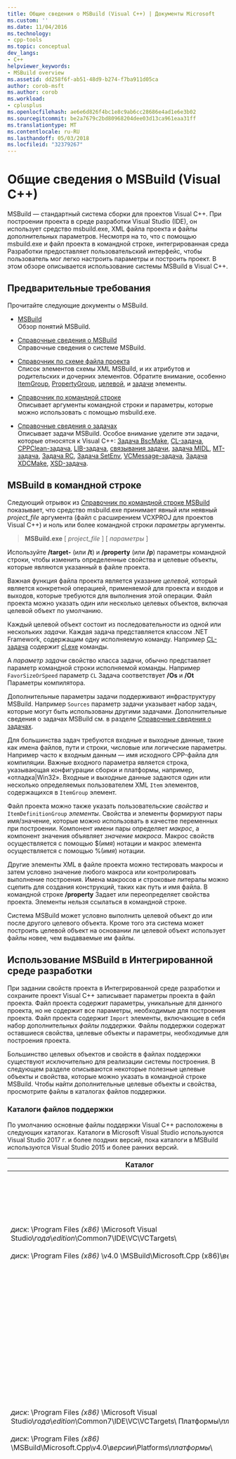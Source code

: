 ```yaml
---
title: Общие сведения о MSBuild (Visual C++) | Документы Microsoft
ms.custom: ''
ms.date: 11/04/2016
ms.technology:
- cpp-tools
ms.topic: conceptual
dev_langs:
- C++
helpviewer_keywords:
- MSBuild overview
ms.assetid: dd258f6f-ab51-48d9-b274-f7ba911d05ca
author: corob-msft
ms.author: corob
ms.workload:
- cplusplus
ms.openlocfilehash: ae6e6d826f4bc1e8c9ab6cc28686e4ad1e6e3b02
ms.sourcegitcommit: be2a7679c2bd80968204dee03d13ca961eaa31ff
ms.translationtype: MT
ms.contentlocale: ru-RU
ms.lasthandoff: 05/03/2018
ms.locfileid: "32379267"
---
```

# <a name="msbuild-visual-c-overview"></a>Общие сведения о MSBuild (Visual C++)  
  
MSBuild — стандартный система сборки для проектов Visual C++. При построении проекта в среде разработки Visual Studio (IDE), он использует средство msbuild.exe, XML файла проекта и файлы дополнительных параметров. Несмотря на то, что с помощью msbuild.exe и файл проекта в командной строке, интегрированная среда Разработки предоставляет пользовательский интерфейс, чтобы пользователь мог легко настроить параметры и построить проект. В этом обзоре описывается использование системы MSBuild в Visual C++.  
  
## <a name="prerequisites"></a>Предварительные требования  
  
Прочитайте следующие документы о MSBuild.  
  
- [MSBuild](/visualstudio/msbuild/msbuild)  
 Обзор понятий MSBuild.  
  
- [Справочные сведения о MSBuild](/visualstudio/msbuild/msbuild-reference)  
 Справочные сведения о системе MSBuild.  
  
- [Справочник по схеме файла проекта](/visualstudio/msbuild/msbuild-project-file-schema-reference)  
 Список элементов схемы XML MSBuild, и их атрибутов и родительских и дочерних элементов. Обратите внимание, особенно [ItemGroup](/visualstudio/msbuild/itemgroup-element-msbuild), [PropertyGroup](/visualstudio/msbuild/propertygroup-element-msbuild), [целевой](/visualstudio/msbuild/target-element-msbuild), и [задачи](/visualstudio/msbuild/task-element-msbuild) элементы.  
  
- [Справочник по командной строке](/visualstudio/msbuild/msbuild-command-line-reference)  
 Описывает аргументы командной строки и параметры, которые можно использовать с помощью msbuild.exe.  
  
- [Справочные сведения о задачах](/visualstudio/msbuild/msbuild-task-reference)  
 Описывает задачи MSBuild. Особое внимание уделите эти задачи, которые относятся к Visual C++: [Задача BscMake](/visualstudio/msbuild/bscmake-task), [CL-задача](/visualstudio/msbuild/cl-task), [CPPClean-задача](/visualstudio/msbuild/cppclean-task), [LIB-задача](/visualstudio/msbuild/lib-task), [связывания задачи](/visualstudio/msbuild/link-task), [задача MIDL](/visualstudio/msbuild/midl-task), [MT-задача](/visualstudio/msbuild/mt-task), [Задача RC](/visualstudio/msbuild/rc-task), [Задача SetEnv](/visualstudio/msbuild/setenv-task), [VCMessage-задача](/visualstudio/msbuild/vcmessage-task), [Задача XDCMake](/visualstudio/msbuild/xdcmake-task), [XSD-задача](/visualstudio/msbuild/xsd-task).  
  
## <a name="msbuild-on-the-command-line"></a>MSBuild в командной строке  
  
Следующий отрывок из [Справочник по командной строке MSBuild](/visualstudio/msbuild/msbuild-command-line-reference) показывает, что средство msbuild.exe принимает явный или неявный *project_file* аргумента (файл с расширением VCXPROJ для проектов Visual C++) и ноль или более командной строки *параметры* аргументы.  
  
> **MSBuild.exe** [ *project_file* ] [ *параметры* ]  
  
Используйте **/target-** (или **/t**) и **/property** (или **/p**) параметры командной строки, чтобы изменить определенные свойства и целевые объекты, которые являются указанный в файле проекта.  
  
Важная функция файла проекта является указание *целевой*, который является конкретной операцией, применяемой для проекта и входов и выходов, которые требуются для выполнения этой операции. Файл проекта можно указать один или несколько целевых объектов, включая целевой объект по умолчанию.  
  
Каждый целевой объект состоит из последовательности из одной или нескольких *задачи*. Каждая задача представляется классом .NET Framework, содержащим одну исполняемую команду. Например [CL-задача](/visualstudio/msbuild/cl-task) содержит [cl.exe](../build/reference/compiling-a-c-cpp-program.md) команды.  
  
A *параметр задачи* свойство класса задачи, обычно представляет параметр командной строки исполняемой команды. Например `FavorSizeOrSpeed` параметр `CL` Задача соответствует **/Os** и **/Ot** Параметры компилятора.  
  
Дополнительные параметры задачи поддерживают инфраструктуру MSBuild. Например `Sources` параметр задачи указывает набор задач, которые могут быть использованы другими задачами. Дополнительные сведения о задачах MSBuild см. в разделе [Справочные сведения о задачах](/visualstudio/msbuild/msbuild-task-reference).  
  
Для большинства задач требуются входные и выходные данные, такие как имена файлов, пути и строки, числовые или логические параметры. Например часто к входным данным — имя исходного CPP-файла для компиляции. Важные входного параметра является строка, указывающая конфигурации сборки и платформы, например, «отладка\|Win32». Входные и выходные данные задаются один или несколько определяемых пользователем XML `Item` элементов, содержащихся в `ItemGroup` элемент.  
  
Файл проекта можно также указать пользовательские *свойства* и `ItemDefinitionGroup` *элементы*. Свойства и элементы формируют пары имя/значение, которые можно использовать в качестве переменных при построении. Компонент имени пары определяет *макрос*, а компонент значения объявляет *значение макроса*. Макрос свойств осуществляется с помощью $(*имя*) нотации и макрос элемента осуществляется с помощью %(*имя*) нотации.  
  
Другие элементы XML в файле проекта можно тестировать макросы и затем условно значение любого макроса или контролировать выполнение построения. Имена макросов и строковые литералы можно сцепить для создания конструкций, таких как путь и имя файла. В командной строке **/property** Задает или переопределяет свойства проекта. Элементы нельзя ссылаться в командной строке.  
  
Система MSBuild может условно выполнить целевой объект до или после другого целевого объекта. Кроме того эта система может построить целевой объект на основании ли целевой объект использует файлы новее, чем выдаваемые им файлы.  
  
## <a name="msbuild-in-the-ide"></a>Использование MSBuild в Интегрированной среде разработки  
  
При задании свойств проекта в Интегрированной среде разработки и сохраните проект Visual C++ записывает параметры проекта в файл проекта. Файл проекта содержит параметры, уникальные для данного проекта, но не содержит все параметры, необходимые для построения проекта. Файл проекта содержит `Import` элементы, включающие в себя набор дополнительных *файлы поддержки.* Файлы поддержки содержат оставшиеся свойства, целевые объекты и параметры, необходимые для построения проекта.  
  
Большинство целевых объектов и свойств в файлах поддержки существуют исключительно для реализации системы построения. В следующем разделе описываются некоторые полезные целевые объекты и свойства, которые можно указать в командной строке MSBuild. Чтобы найти дополнительные целевые объекты и свойства, просмотрите файлы в каталогах файлов поддержки.  
  
### <a name="support-file-directories"></a>Каталоги файлов поддержки  
  
По умолчанию основные файлы поддержки Visual C++ расположены в следующих каталогах. Каталоги в Microsoft Visual Studio используются Visual Studio 2017 г. и более поздних версий, пока каталоги в MSBuild используются Visual Studio 2015 и более ранних версий.  
  
|Каталог|Описание|  
|---------------|-----------------|  
|*диск*: \Program Files *(x86)* \Microsoft Visual Studio\\*года*\\*edition*\Common7\IDE\VC\VCTargets\ <br /><br />*диск*: \Program Files *(x86)* \v4.0 \MSBuild\Microsoft.Cpp (x86)\\*версии*\ |Содержит основные файлы целевых (с расширением TARGETS) и файлы свойств (с расширением PROPS), используемые целевыми объектами. По умолчанию макрос $(VCTargetsPath) ссылается на этот каталог.|  
|*диск*: \Program Files *(x86)* \Microsoft Visual Studio\\*года*\\*edition*\Common7\IDE\VC\VCTargets\ Платформы\\*платформы*\ <br /><br />*диск*: \Program Files *(x86)* \MSBuild\Microsoft.Cpp\v4.0\\*версии*\Platforms\\*платформы*\ |Содержит файлы цель и свойство платформы, которые переопределяют целевые объекты и свойства в родительском каталоге. Эта папка также содержит библиотеку DLL, которая определяет задачи, которые используются в целевые объекты в этом каталоге.<br /><br /> *Платформы* представляет заполнитель, ARM, Win32 или x64 подкаталог.|  
|*диск*: \Program Files *(x86)* \Microsoft Visual Studio\\*года*\\*edition*\Common7\IDE\VC\VCTargets\ Платформы\\*платформы*\PlatformToolsets\\*набора инструментов*\ <br /><br />*диск*: \Program Files *(x86)* \MSBuild\Microsoft.Cpp\v4.0\\*версии*\Platforms\\*платформы*\ PlatformToolsets\\*набора инструментов*\ <br /><br />*диск*: \Program Files *(x86)* \MSBuild\Microsoft.Cpp\v4.0\Platforms\\*платформы*\PlatformToolsets\\*набора инструментов*\ |Содержит каталоги, которые обеспечивают построение приложений Visual C++ с помощью заданного *набор инструментов*.<br /><br /> *Года* и *выпуск* заполнители используются Visual Studio 2017 г. и более поздней версии. *Версии* заполнителем является V110 для Visual Studio 2012, V120 для Visual Studio 2013 или V140 для Visual Studio 2015. *Платформы* представляет заполнитель, ARM, Win32 или x64 подкаталог. *Набор инструментов* заполнитель представляет подкаталог набора инструментов, например, v140 для создания приложений Windows с помощью набора инструментов Visual Studio 2015, v120_xp для создания приложений для Windows XP, с помощью набора средств Visual Studio 2013 или v110_wp80 для Создание приложений Windows Phone 8.0 с помощью набора инструментов Visual Studio 2012.<br /><br />Путь, содержащий каталоги, которые обеспечивают построение приложений Visual C++ 2008 или Visual C++ 2010 не включает *версии*и *платформы* заполнитель Itanium, Win32 или x64 подкаталог. *Набор инструментов* заполнитель представляет подкаталог v90 или v100 набор инструментов.|  
  
### <a name="support-files"></a>Файлы поддержки  
  
Каталоги файлов поддержки содержит файлы с такими расширениями:  
  
|Расширение|Описание|  
|---------------|-----------------|  
|.targets|Содержит `Target` элементы XML, которые задают задачи, выполняемые целевым объектом. Может также содержать `PropertyGroup`, `ItemGroup`, `ItemDefinitionGroup`, и определяемых пользователем `Item` элементов, используемых для назначения параметров задачи файлы и параметры командной строки.<br /><br /> Дополнительные сведения см. в разделе [элемент Target (MSBuild)](/visualstudio/msbuild/target-element-msbuild).|  
|.props|Содержит `Property Group` и определяемых пользователем `Property` XML-элементов, укажите файл и параметры, которые используются во время построения.<br /><br /> Может также содержать `ItemDefinitionGroup` и определяемых пользователем `Item` XML-элементы, задающие Дополнительные параметры. Элементы, определенные в группу определений элемента напоминают свойства, но нельзя получить доступ из командной строки. Файлы проекта Visual C++ часто вместо свойств используются элементы для представления параметров.<br /><br /> Дополнительные сведения см. в разделе [элемент ItemGroup (MSBuild)](/visualstudio/msbuild/itemgroup-element-msbuild), [элемент ItemDefinitionGroup (MSBuild)](/visualstudio/msbuild/itemdefinitiongroup-element-msbuild), и [элемент Item (MSBuild)](/visualstudio/msbuild/item-element-msbuild).|  
|XML|Содержит XML-элементы, объявления и инициализации элементов пользовательского интерфейса интегрированной среды Разработки, например вкладки свойств и страницы свойств и поле и список текстовых полей.<br /><br /> XML-файлы непосредственно поддерживают интегрированную среду Разработки, не MSBuild. Тем не менее присваиваются значения свойств интегрированной среды Разработки для создания свойств и элементов.<br /><br /> Большинство XML-файлы хранятся в подкаталоге языковому стандарту. Например, файлы для региона английский (США) находятся в $(VCTargetsPath) \1033\\.|  
  
## <a name="user-targets-and-properties"></a>Пользовательские целевые объекты и свойства  
  
Для наиболее эффективного использования MSBuild в командной строке, полезно знать, какие свойства и целевые объекты являются полезным и нужным. Большинство свойств и целевых объектов упрощают реализацию системы построения Visual C++ и поэтому не связаны с пользователем. В этом разделе описаны некоторые оправданной свойства, ориентированные на пользователей и целевых объектов.  

### <a name="platformtoolset-property"></a>Свойство PlatformToolset  
  
`PlatformToolset` Свойство определяет, какой набор инструментов Visual C++, используемых в построении. По умолчанию используется текущий набор инструментов. Если это свойство имеет значение, значение свойства сцепляется со строковыми литералами для формирования пути к каталогу, содержащему файлы свойств и целевых объектов, которые необходимы для построения проекта для определенной платформы. Необходимо установить набор инструментов платформы для построения с помощью этой версии набора инструментов платформы.  
  
Например, задать `PlatformToolset` свойства `v140` использовать инструменты Visual C++ 2015 и библиотеки для построения приложения:  
  
`msbuild myProject.vcxproj /p:PlatformToolset=v140`  
  
### <a name="preferredtoolarchitecture-property"></a>Свойство PreferredToolArchitecture  
  
`PreferredToolArchitecture` Свойство определяет 32-разрядной или 64-разрядных компилятора и средств, используются ли в сборке. Это свойство не влияет на вывод архитектура платформы или конфигурации. По умолчанию MSBuild использует x86 версию компилятора и инструментов, если это свойство не задано.  
  
Например, задать `PreferredToolArchitecture` свойства `x64` использовать 64-разрядный компилятор и средства для построения приложения:  
  
`msbuild myProject.vcxproj /p:PreferredToolArchitecture=x64`  
  
### <a name="useenv-property"></a>UseEnv-свойство  
  
По умолчанию параметры платформы для текущего проекта переопределение переменных среды PATH, INCLUDE, LIB, LIBPATH, КОНФИГУРАЦИИ и ПЛАТФОРМЫ. Задать `UseEnv` Свойства `true` гарантировать, что переменные среды не переопределен.  
  
`msbuild myProject.vcxproj /p:UseEnv=true`  
  
### <a name="targets"></a>Целевые объекты  
  
Существуют сотни целевых объектов в файлах поддержки Visual C++. Однако большинство являются целевых объектов, ориентированных на системы, пользователь может их игнорировать. Большинство целевых объектов системы имеют префикс в виде символа подчеркивания (_) или иметь имя, которое начинается с «PrepareFor», «Вычисления», «До», «После», «Pre» или «Post».  
  
В следующей таблице перечислены несколько полезных целей, ориентированные на пользователей.  
  
|целевого объекта|Описание|  
|------------|-----------------|  
|BscMake|Выполняет программу Microsoft Обзор программы управления информацией bscmake.exe.|  
|Построить|Выполняет построение проекта.<br /><br /> Это является целевым объектом по умолчанию для проекта.|  
|ClCompile|Выполняет программу Visual C++ компилятор cl.exe.|  
|Очистить|Удаляет временные и промежуточные файлы сборки.|  
|LIB|Выполняет программу Microsoft 32-разрядной библиотеки диспетчера lib.exe.|  
|Ссылка|Запускает средство компоновщик Visual C++ link.exe.|  
|ManifestResourceCompile|Извлекает список ресурсов из манифеста и затем запускает средство компилятор ресурсов Microsoft Windows rc.exe.|  
|MIDL|Запускает средство компилятора Microsoft интерфейс определения языка MIDL midl.exe.|  
|Перестроить|Выполняет очистку, а затем выполняет построение проекта.|  
|ResourceCompile|Запускает средство компилятор ресурсов Microsoft Windows rc.exe.|  
|Программа XdcMake|Выполняет программу XML-документации xdcmake.exe.|  
|XSD|Запускает средство определения схемы XML xsd.exe.|  
  
## <a name="see-also"></a>См. также  
  
[MSBuild (Visual C++)](../build/msbuild-visual-cpp.md)
